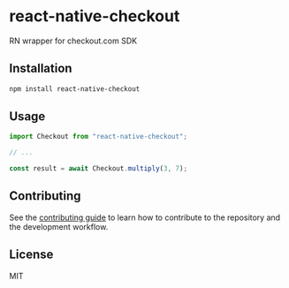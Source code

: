 # react-native-checkout

RN wrapper for checkout.com SDK

## Installation

```sh
npm install react-native-checkout
```

## Usage

```js
import Checkout from "react-native-checkout";

// ...

const result = await Checkout.multiply(3, 7);
```

## Contributing

See the [contributing guide](CONTRIBUTING.md) to learn how to contribute to the repository and the development workflow.

## License

MIT
